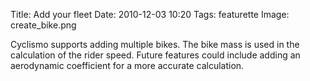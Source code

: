 Title: Add your fleet
Date: 2010-12-03 10:20
Tags: featurette
Image: create_bike.png

Cyclismo supports adding multiple bikes. The bike mass is used
in the calculation of the rider speed. Future features could
include adding an aerodynamic coefficient for a more accurate
calculation.
